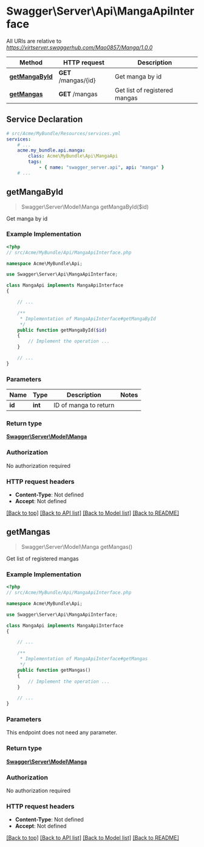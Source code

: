 # Swagger\Server\Api\MangaApiInterface

All URIs are relative to *https://virtserver.swaggerhub.com/Mao0857/Manga/1.0.0*

Method | HTTP request | Description
------------- | ------------- | -------------
[**getMangaById**](MangaApiInterface.md#getMangaById) | **GET** /mangas/{id} | Get manga by id
[**getMangas**](MangaApiInterface.md#getMangas) | **GET** /mangas | Get list of registered mangas


## Service Declaration
```yaml
# src/Acme/MyBundle/Resources/services.yml
services:
    # ...
    acme.my_bundle.api.manga:
        class: Acme\MyBundle\Api\MangaApi
        tags:
            - { name: "swagger_server.api", api: "manga" }
    # ...
```

## **getMangaById**
> Swagger\Server\Model\Manga getMangaById($id)

Get manga by id

### Example Implementation
```php
<?php
// src/Acme/MyBundle/Api/MangaApiInterface.php

namespace Acme\MyBundle\Api;

use Swagger\Server\Api\MangaApiInterface;

class MangaApi implements MangaApiInterface
{

    // ...

    /**
     * Implementation of MangaApiInterface#getMangaById
     */
    public function getMangaById($id)
    {
        // Implement the operation ...
    }

    // ...
}
```

### Parameters

Name | Type | Description  | Notes
------------- | ------------- | ------------- | -------------
 **id** | **int**| ID of manga to return |

### Return type

[**Swagger\Server\Model\Manga**](../Model/Manga.md)

### Authorization

No authorization required

### HTTP request headers

 - **Content-Type**: Not defined
 - **Accept**: Not defined

[[Back to top]](#) [[Back to API list]](../../README.md#documentation-for-api-endpoints) [[Back to Model list]](../../README.md#documentation-for-models) [[Back to README]](../../README.md)

## **getMangas**
> Swagger\Server\Model\Manga getMangas()

Get list of registered mangas

### Example Implementation
```php
<?php
// src/Acme/MyBundle/Api/MangaApiInterface.php

namespace Acme\MyBundle\Api;

use Swagger\Server\Api\MangaApiInterface;

class MangaApi implements MangaApiInterface
{

    // ...

    /**
     * Implementation of MangaApiInterface#getMangas
     */
    public function getMangas()
    {
        // Implement the operation ...
    }

    // ...
}
```

### Parameters
This endpoint does not need any parameter.

### Return type

[**Swagger\Server\Model\Manga**](../Model/Manga.md)

### Authorization

No authorization required

### HTTP request headers

 - **Content-Type**: Not defined
 - **Accept**: Not defined

[[Back to top]](#) [[Back to API list]](../../README.md#documentation-for-api-endpoints) [[Back to Model list]](../../README.md#documentation-for-models) [[Back to README]](../../README.md)

